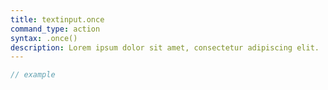 ```yaml
---
title: textinput.once
command_type: action
syntax: .once()
description: Lorem ipsum dolor sit amet, consectetur adipiscing elit.
---
```


```javascript
// example
```